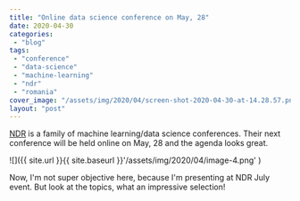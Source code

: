 ```yaml
---
title: "Online data science conference on May, 28"
date: 2020-04-30
categories: 
 - "blog"
tags: 
 - "conference"
 - "data-science"
 - "machine-learning"
 - "ndr"
 - "romania"
cover_image: "/assets/img/2020/04/screen-shot-2020-04-30-at-14.28.57.png"
layout: "post"
---
```


[NDR](https://ndrconf.ai/) is a family of machine learning/data science conferences. Their  next conference will be held online on May, 28 and the agenda looks great.

![]({{ site.url }}{{ site.baseurl }}'/assets/img/2020/04/image-4.png' )

Now, I'm not super objective here, because I'm presenting at NDR July event. But look at the topics, what an impressive selection!
